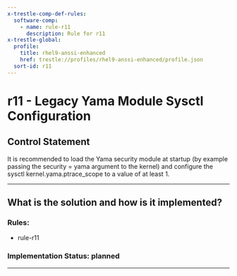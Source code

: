 ```yaml
---
x-trestle-comp-def-rules:
  software-comp:
    - name: rule-r11
      description: Rule for r11
x-trestle-global:
  profile:
    title: rhel9-anssi-enhanced
    href: trestle://profiles/rhel9-anssi-enhanced/profile.json
  sort-id: r11
---
```


# r11 - Legacy Yama Module Sysctl Configuration

## Control Statement

It is recommended to load the Yama security module at startup (by example passing the security = yama argument to the kernel) and configure the sysctl kernel.yama.ptrace_scope to a value of at least 1.

______________________________________________________________________

## What is the solution and how is it implemented?

<!-- For implementation status enter one of: implemented, partial, planned, alternative, not-applicable -->

<!-- Note that the list of rules under ### Rules: is read-only and changes will not be captured after assembly to JSON -->

<!-- Add control implementation description here for control: r11 -->

### Rules:

  - rule-r11

### Implementation Status: planned

______________________________________________________________________
